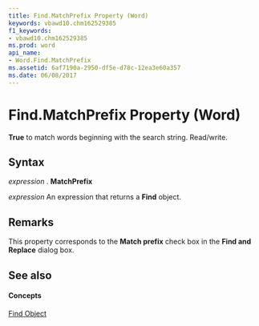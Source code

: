 ```yaml
---
title: Find.MatchPrefix Property (Word)
keywords: vbawd10.chm162529385
f1_keywords:
- vbawd10.chm162529385
ms.prod: word
api_name:
- Word.Find.MatchPrefix
ms.assetid: 6af7190a-2950-df5e-d78c-12ea3e60a357
ms.date: 06/08/2017
---
```



# Find.MatchPrefix Property (Word)

 **True** to match words beginning with the search string. Read/write.


## Syntax

 _expression_ . **MatchPrefix**

 _expression_ An expression that returns a **Find** object.


## Remarks

This property corresponds to the **Match prefix** check box in the **Find and Replace** dialog box.


## See also


#### Concepts


[Find Object](find-object-word.md)

